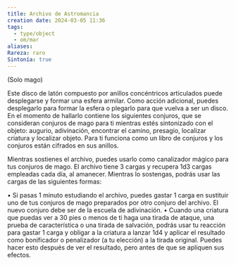 ```yaml
---
title: Archivo de Astromancia
creation date: 2024-03-05 11:36
tags:
  - type/object
  - om/mar
aliases: 
Rareza: raro
Sintonía: true
---
```

(Solo mago)

Este disco de latón compuesto por anillos concéntricos articulados puede desplegarse y formar una esfera armilar. Como acción adicional, puedes desplegarlo para formar la esfera o plegarlo para que vuelva a ser un disco. En el momento de hallarlo contiene los siguientes
conjuros, que se consideran conjuros de mago para ti mientras estés sintonizado con el objeto: augurio, adivinación, encontrar el camino, presagio, localizar criatura y localizar objeto. Para ti funciona como un libro de conjuros y los conjuros están cifrados en sus anillos.

Mientras sostienes el archivo, puedes usarlo como canalizador mágico para tus conjuros de mago. El archivo tiene 3 cargas y recupera 1d3 cargas empleadas cada día, al amanecer. Mientras lo sostengas, podrás usar las cargas de las siguientes formas:

• Si pasas 1 minuto estudiando el archivo, puedes gastar 1 carga en sustituir uno de tus conjuros de mago preparados por otro conjuro del archivo. El nuevo conjuro debe ser de la escuela de adivinación.
• Cuando una criatura que puedas ver a 30 pies o menos de ti haga una tirada de ataque, una prueba de característica o una tirada de salvación, podrás usar tu reacción para gastar 1 carga y obligar a la criatura a lanzar 1d4 y aplicar el resultado como bonificador o penalizador (a tu elección) a la tirada original.
Puedes hacer esto después de ver el resultado, pero antes de que se apliquen sus efectos.